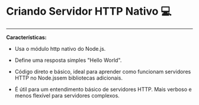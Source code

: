 # Criando Servidor HTTP Nativo 💻

---

**Características:**

 - Usa o módulo http nativo do Node.js.

 - Define uma resposta simples "Hello World".
 
 - Código direto e básico, ideal para aprender como funcionam servidores HTTP no Node.jssem bibliotecas adicionais.

 - É útil para um entendimento básico de servidores HTTP. Mais verboso e menos flexível para servidores complexos.